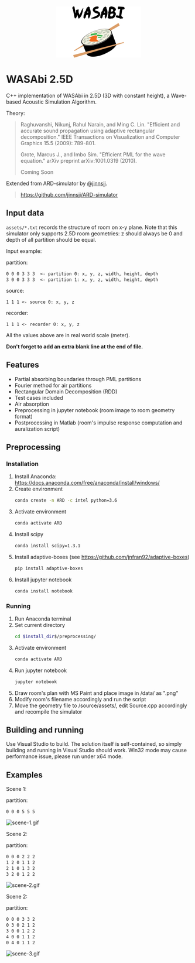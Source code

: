 <p align="center">
  <img src="logo.png">
</p>

# WASAbi 2.5D

C++ implementation of WASAbi in 2.5D (3D with constant height), a Wave-based Acoustic Simulation Algorithm.

Theory:
> Raghuvanshi, Nikunj, Rahul Narain, and Ming C. Lin. "Efficient and accurate sound propagation using adaptive rectangular decomposition." IEEE Transactions on Visualization and Computer Graphics 15.5 (2009): 789-801.
>
> Grote, Marcus J., and Imbo Sim. "Efficient PML for the wave equation." arXiv preprint arXiv:1001.0319 (2010).
>
> Coming Soon

Extended from ARD-simulator by [@jinnsjj](https://github.com/jinnsjj).
> https://github.com/jinnsjj/ARD-simulator

## Input data
`assets/*.txt` records the structure of room on x-y plane. Note that this simulator only supports 2.5D room geometries: z should always be 0 and depth of all partition should be equal.

Input example:

partition:
```
0 0 0 3 3 3  <- partition 0: x, y, z, width, height, depth
3 0 0 3 3 3  <- partition 1: x, y, z, width, height, depth

```
source:
```
1 1 1 <- source 0: x, y, z

```

recorder:
```
1 1 1 <- recorder 0: x, y, z

```

All the values above are in real world scale (meter).

**Don't forget to add an extra blank line at the end of file.**

## Features

- Partial absorbing boundaries through PML partitions
- Fourier method for air partitions
- Rectangular Domain Decomposition (RDD)
- Test cases included
- Air absorption
- Preprocessing in jupyter notebook (room image to room geometry format)
- Postprocessing in Matlab (room's impulse response computation and auralization script)

## Preprocessing

### Installation
1. Install Anaconda: https://docs.anaconda.com/free/anaconda/install/windows/
2. Create environment
   ```sh
   conda create -n ARD -c intel python=3.6
   ```
3. Activate environment
   ```sh
   conda activate ARD
   ```
4. Install scipy
   ```sh
   conda install scipy=1.3.1
   ```
5. Install adaptive-boxes (see https://github.com/jnfran92/adaptive-boxes)
   ```sh
   pip install adaptive-boxes
   ```
6. Install jupyter notebook
   ```sh
   conda install notebook
   ```

### Running
1. Run Anaconda terminal
2. Set current directory
   ```sh
   cd $install_dir$/preprocessing/
   ```
3. Activate environment
   ```sh
   conda activate ARD
   ```
4. Run jupyter notebook
   ```sh
   jupyter notebook
   ```
5. Draw room's plan with MS Paint and place image in /data/ as ".png"
6. Modify room's filename accordingly and run the script
7. Move the geometry file to /source/assets/, edit Source.cpp accordingly and recompile the simulator

## Building and running

Use Visual Studio to build. The solution itself is self-contained, so simply building and running in Visual Studio should work. Win32 mode may cause performance issue, please run under x64 mode.

<!-- ## Note

### FFTW installation note

> <http://www.fftw.org/install/windows.html>

- right click on the project -> properties -> C/C++ -> General -> Additional include Directories.
- right click on the project -> properties -> Linker -> General -> additional library directories.
- right click on the project -> properties -> Linker -> Input -> additional Dependencies.

### SDL installation note

> <https://www.wikihow.com/Set-Up-SDL-with-Visual-Studio-2017>

- right click on the project -> properties -> C/C++ -> General -> Additional include Directories.
- right click on the project -> properties -> Linker -> General -> additional library directories.
- right click on the project -> properties -> Linker -> Input -> additional Dependencies.

### style guide

> <https://google.github.io/styleguide/cppguide.html> -->

## Examples

Scene 1:

partition:
```
0 0 0 5 5 5

```
![scene-1.gif](https://i.loli.net/2019/01/25/5c4b06204451f.gif)

Scene 2:

partition:
```
0 0 0 2 2 2
1 2 0 1 1 2
2 1 0 1 3 2
3 2 0 1 2 2

```
![scene-2.gif](https://i.loli.net/2019/01/25/5c4b06215ce95.gif)

Scene 2:

partition:
```
0 0 0 3 3 2
0 3 0 2 1 2
3 0 0 1 2 2
4 0 0 1 1 2
0 4 0 1 1 2

```
![scene-3.gif](https://i.loli.net/2019/01/25/5c4b0622c3267.gif)
